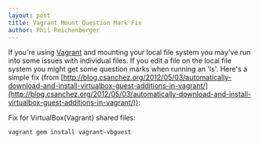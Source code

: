 ```yaml
---
layout: post
title: Vagrant Mount Question Mark Fix
author: Phil Reichenberger
---
```


If you're using [Vagrant](http://vagrantup.com/) and mounting your local file system you may've run into some issues with individual files. If you edit a file on the local file system you might get some question marks when running an 'ls'. Here's a simple fix (from [http://blog.csanchez.org/2012/05/03/automatically-download-and-install-virtualbox-guest-additions-in-vagrant/](http://blog.csanchez.org/2012/05/03/automatically-download-and-install-virtualbox-guest-additions-in-vagrant/)):

Fix for VirtualBox(Vagrant) shared files: 

    vagrant gem install vagrant-vbguest
